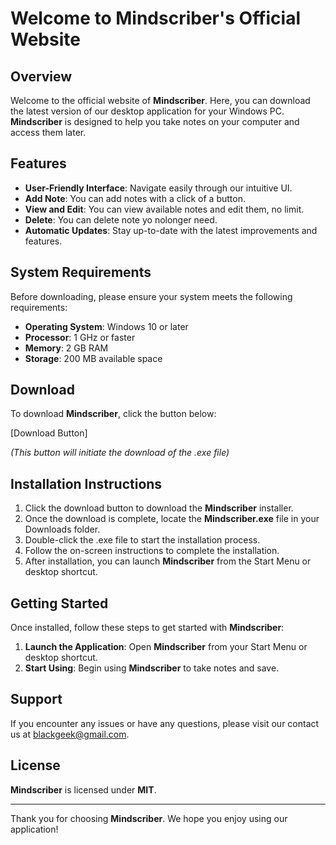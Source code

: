 # Welcome to Mindscriber's Official Website

## Overview

Welcome to the official website of **Mindscriber**. Here, you can download the latest version of our desktop application for your Windows PC. **Mindscriber** is designed to help you take notes on your computer and access them later.

## Features

-   **User-Friendly Interface**: Navigate easily through our intuitive UI.
-   **Add Note**: You can add notes with a click of a button.
-   **View and Edit**: You can view available notes and edit them, no limit.
-   **Delete**: You can delete note yo nolonger need.
-   **Automatic Updates**: Stay up-to-date with the latest improvements and features.

## System Requirements

Before downloading, please ensure your system meets the following requirements:

-   **Operating System**: Windows 10 or later
-   **Processor**: 1 GHz or faster
-   **Memory**: 2 GB RAM
-   **Storage**: 200 MB available space

## Download

To download **Mindscriber**, click the button below:

[Download Button]

_(This button will initiate the download of the .exe file)_

## Installation Instructions

1. Click the download button to download the **Mindscriber** installer.
2. Once the download is complete, locate the **Mindscriber.exe** file in your Downloads folder.
3. Double-click the .exe file to start the installation process.
4. Follow the on-screen instructions to complete the installation.
5. After installation, you can launch **Mindscriber** from the Start Menu or desktop shortcut.

## Getting Started

Once installed, follow these steps to get started with **Mindscriber**:

1. **Launch the Application**: Open **Mindscriber** from your Start Menu or desktop shortcut.
2. **Start Using**: Begin using **Mindscriber** to take notes and save.

## Support

If you encounter any issues or have any questions, please visit our contact us at blackgeek@gmail.com.

## License

**Mindscriber** is licensed under **MIT**.

---

Thank you for choosing **Mindscriber**. We hope you enjoy using our application!
